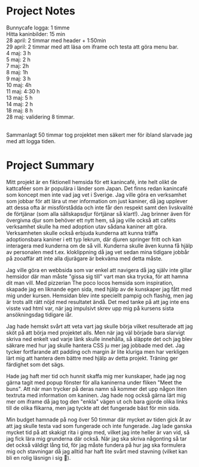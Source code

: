# Project Notes
Bunnycafe logga: 1 timme
<br>Hitta kaninbilder: 15 min
<br>28 april: 2 timmar med header + 1:50min
<br>29 april: 2 timmar med att läsa om iframe och testa att göra menu bar.
<br>4 maj: 3 h
<br>5 maj: 2 h
<br>7 maj: 2h
<br>8 maj: 1h
<br>9 maj: 3 h
<br>10 maj: 4h
<br>11 maj: 4:30 h
<br>13 maj: 5 h
<br>14 maj: 2 h
<br>18 maj: 8 h
<br>28 maj: validering 8 timmar.

<br>Sammanlagt 50 timmar tog projektet men säkert mer för ibland slarvade jag med att logga tiden. 

# Project Summary
Mitt projekt är en fiktionell hemsida för ett kanincafé, inte helt olikt de kattcaféer som är populära i länder som Japan. Det finns redan kanincafé som koncept men inte vad jag vet i Sverige. Jag ville göra en verksamhet som jobbar för att lära ut mer information om just kaniner, då jag upplever att dessa ofta är missförstådda och inte får den respekt samt den livskvalité de förtjänar (som alla sällskapsdjur förtjänar så klart!). Jag brinner även för övergivna djur som behöver ett nytt hem, så jag ville också att caféts verksamhet skulle ha med adoption utav sådana kaniner att göra. Verksamheten skulle också erbjuda kunderna att kunna träffa adoptionsbara kaniner i ett typ lekrum, där djuren springer fritt och kan interagera med kunderna om de så vill. Kunderna skulle även kunna få hjälp av personalen med t.ex. kloklippning då jag vet sedan mina tidigare jobbår på zooaffär att inte alla djurägare är bekväma med detta måste.    

Jag ville göra en webbsida som var enkel att navigera då jag själv inte gillar hemsidor där man måste "gissa sig till" vart man ska trycka, för att hamna dit man vill. Med pizzerian The poco locos hemsida som inspiration, skapade jag en liknande egen sida, med hjälp av de kunskaper jag fått med mig under kursen. Hemsidan blev inte speciellt pampig och flashig, men jag är trots allt rätt nöjd med resultatet ändå. Det med tanke på att jag inte ens visste vad html var, när jag impulsivt skrev upp mig på kursens sista ansökningsdag tidigare iår.  

Jag hade hemskt svårt att veta vart jag skulle börja vilket resulterade att jag sköt på att börja med projektet alls. Men när jag väl började bara slarvigt skriva ned enkelt vad varje länk skulle innehålla, så släppte det och jag blev säkrare med hur jag skulle hantera CSS ju mer jag jobbade med det. Jag tycker fortfarande att padding och margin är lite kluriga men har verkligen lärt mig att hantera dem bättre med hjälp av detta projekt. Träning ger färdighet som det sägs.

Hade jag haft mer tid och hunnit skaffa mig mer kunskaper, hade jag nog gärna tagit med popup fönster för alla kaninerna under fliken "Meet the buns". Att när man trycker på deras namn så kommer det upp någon liten textruta med information om kaninen. Jag hade nog också gärna lärt mig mer om iframe då jag tog den "enkla" vägen ut och bara gjorde olika links till de olika flikarna, men jag tyckte att det fungerade bäst för min sida.

Min budget hamnade på nog över 50 timmar där mycket av tiden gick åt av att jag skulle testa vad som fungerade och inte fungerade. Jag lade ganska mycket tid på att skakigt rita i gimp med, vilket jag inte heller är van vid, så jag fick lära mig grunderna där också. När jag ska skriva någonting så tar det också väldigt lång tid, för jag måste fundera på hur jag ska formulera mig och stavningar då jag alltid har haft lite svårt med stavning (vilket kan bli en rolig läsnign i sig 🙂).   


